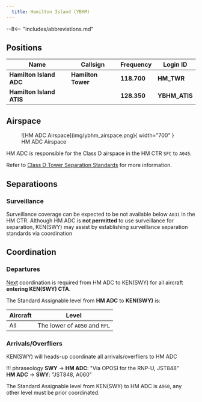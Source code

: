 ```yaml
---
  title: Hamilton Island (YBHM)
---
```


--8<-- "includes/abbreviations.md"

## Positions

| Name                     | Callsign              | Frequency   | Login ID      |
| ------------------------ | --------------------- | ----------- | ------------- |
| **Hamilton Island ADC**  | **Hamilton Tower**    | **118.700** | **HM_TWR**    |
| **Hamilton Island ATIS** |                       | **128.350** | **YBHM_ATIS** |

## Airspace

<figure markdown>
![HM ADC Airspace](img/ybhm_airspace.png){ width="700" }
  <figcaption>HM ADC Airspace</figcaption>
</figure>

HM ADC is responsible for the Class D airspace in the HM CTR `SFC` to `A045`.

Refer to [Class D Tower Separation Standards](../../../separation-standards/classd) for more information.

## Separatioons
### Surveillance
Surveillance coverage can be expected to be not available below `A031` in the HM CTR. Although HM ADC is **not permitted** to use surveillance for separation, KEN(SWY) may assist by establishing surveillance separation standards via coordination

## Coordination
### Departures
[Next](../../controller-skills/coordination.md#next) coordination is required from HM ADC to KEN(SWY) for all aircraft **entering KEN(SWY) CTA**.

The Standard Assignable level from **HM ADC** to **KEN(SWY)** is:

| Aircraft | Level |
| ---- | ---- |
| All | The lower of `A050` and `RFL` |

### Arrivals/Overfliers
KEN(SWY) will heads-up coordinate all arrivals/overfliers to HM ADC

!!! phraseology
    <span class="hotline">**SWY** -> **HM ADC**</span>: "Via OPOSI for the RNP-U, JST848”  
    <span class="hotline">**HM ADC** -> **SWY**</span>: "JST848, A060"  

The Standard Assignable level from KEN(SWY) to HM ADC is `A060`, any other level must be prior coordinated.
